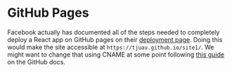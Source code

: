 # GitHub Pages

Facebook actually has documented all of the steps needed to completely deploy a React app on GitHub pages on their [deployment page](https://create-react-app.dev/docs/deployment/#github-pages).  Doing this would make the site accessible at `https://tjuav.github.io/site1/`.  We might want to change that using CNAME at some point following [this guide](https://docs.github.com/en/github/working-with-github-pages/configuring-a-custom-domain-for-your-github-pages-site) on the GitHub docs.


